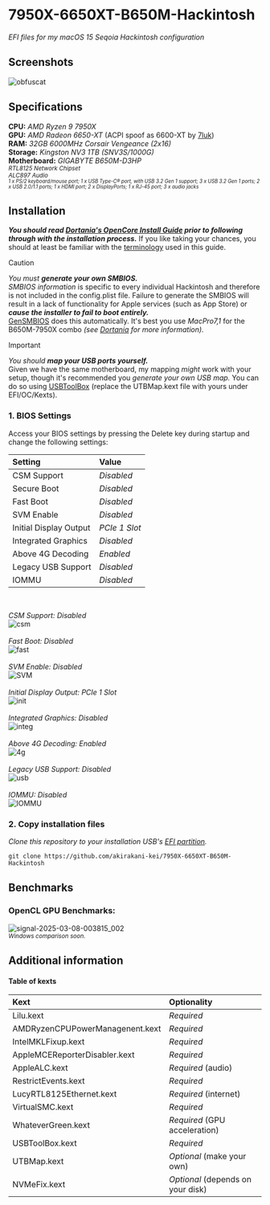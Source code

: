# 7950X-6650XT-B650M-Hackintosh
*EFI files for my macOS 15 Seqoia Hackintosh configuration*

## Screenshots
![obfuscat](https://github.com/user-attachments/assets/1add2ca8-d569-4a8f-aebc-7e9ee20fb995)

## Specifications
**CPU:** *AMD Ryzen 9 7950X* <br>
**GPU:** *AMD Radeon 6650-XT* (ACPI spoof as 6600-XT by [7luk](https://github.com/7luk)) <br>
**RAM:** *32GB 6000MHz Corsair Vengeance (2x16)* <br>
**Storage:** *Kingston NV3 1TB (SNV3S/1000G)* <br>
**Motherboard:** *GIGABYTE B650M-D3HP* <br>
<sub>*RTL8125 Network Chipset* <br> *ALC897 Audio* <br>
<sub>
*1 x PS/2 keyboard/mouse port;
1 x USB Type-C® port, with USB 3.2 Gen 1 support;
3 x USB 3.2 Gen 1 ports;
2 x USB 2.0/1.1 ports;
1 x HDMI port;
2 x DisplayPorts;
1 x RJ-45 port;
3 x audio jacks* </sub> </sub>
<br>

## Installation

***You should read [Dortania's OpenCore Install Guide](https://dortania.github.io/OpenCore-Install-Guide/) prior to following through with the installation process.*** If you like taking your chances, you should at least be familiar with the [terminology](https://dortania.github.io/OpenCore-Install-Guide/terminology.html) used in this guide.

> [!CAUTION]
> *You must **generate your own SMBIOS.*** <br> *SMBIOS information* is specific to every individual Hackintosh and therefore is not included in the config.plist file. Failure to generate the SMBIOS will result in a lack of functionality for Apple services (such as App Store) or ***cause the installer to fail to boot entirely.*** <br>
> [GenSMBIOS](https://github.com/corpnewt/GenSMBIOS) does this automatically. It's best you use *MacPro7,1* for the B650M-7950X combo *(see [Dortania](https://dortania.github.io/OpenCore-Install-Guide/extras/smbios-support.html#how-to-decide) for more information).*

> [!IMPORTANT]
> *You should **map your USB ports yourself.*** <br>
> Given we have the same motherboard, my mapping *might* work with your setup, though it's recommended you *generate your own USB map.* You can do so using [USBToolBox](https://github.com/USBToolBox/tool) (replace the UTBMap.kext file with yours under EFI/OC/Kexts).

### 1. BIOS Settings
Access your BIOS settings by pressing the Delete key during startup and change the following settings: <br>

| Setting | Value |
| :--  | :-- |
| CSM Support| *Disabled*
| Secure Boot | *Disabled*
| Fast Boot | *Disabled*
| SVM Enable | *Disabled*
| Initial Display Output | *PCIe 1 Slot*
| Integrated Graphics | *Disabled*
| Above 4G Decoding | *Enabled*
| Legacy USB Support | *Disabled*
| IOMMU | *Disabled*

<br>

*CSM Support: Disabled* <br>
![csm](https://github.com/user-attachments/assets/3b30ed02-c675-4207-a280-6773eef6d9cd) <br> <br>
*Fast Boot: Disabled* <br>
![fast](https://github.com/user-attachments/assets/9d58d10e-ad91-4101-bd66-156c073d5ec4) <br> <br>
*SVM Enable: Disabled* <br>
![SVM](https://github.com/user-attachments/assets/fa5b047c-77eb-4fd6-b384-f5d191bcee39) <br> <br>
*Initial Display Output: PCIe 1 Slot* <br>
![init](https://github.com/user-attachments/assets/679d06fc-7d9b-4d32-baa5-54a527d913ff) <br> <br>
*Integrated Graphics: Disabled* <br>
![integ](https://github.com/user-attachments/assets/1e254966-5072-4515-945c-2d82f51e27a8) <br> <br>
*Above 4G Decoding: Enabled* <br>
![4g](https://github.com/user-attachments/assets/76d0f867-d24b-41d6-b5bd-07a23f2f194e) <br> <br>
*Legacy USB Support: Disabled* <br>
![usb](https://github.com/user-attachments/assets/bd753ec7-a94d-40e1-b219-2215100b591b) <br> <br>
*IOMMU: Disabled* <br>
![IOMMU](https://github.com/user-attachments/assets/8ca79665-3ac1-4191-bafc-e489b65b6c4a)


### 2. Copy installation files
*Clone this repository to your installation USB's [EFI partition](https://dortania.github.io/OpenCore-Install-Guide/installer-guide/).*
```
git clone https://github.com/akirakani-kei/7950X-6650XT-B650M-Hackintosh
```

## Benchmarks

### OpenCL GPU Benchmarks:
![signal-2025-03-08-003815_002](https://github.com/user-attachments/assets/8eb8b114-33ae-4b19-be7e-f212e1d1a964)
<br>
<sub> *Windows comparison soon.* <br>

## Additional information

#### Table of kexts

| Kext | Optionality |
| :--  | :-- |
| Lilu.kext | *Required*
| AMDRyzenCPUPowerManagenent.kext | *Required*
| IntelMKLFixup.kext | *Required*
| AppleMCEReporterDisabler.kext | *Required*
| AppleALC.kext | *Required* (audio)
| RestrictEvents.kext | *Required*
| LucyRTL8125Ethernet.kext| *Required* (internet)
| VirtualSMC.kext |*Required*
| WhateverGreen.kext | *Required* (GPU acceleration)
| USBToolBox.kext | *Required*
| UTBMap.kext | *Optional* (make your own)
| NVMeFix.kext | *Optional* (depends on your disk)
